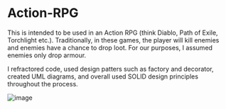 # Action-RPG


This is intended to be used in an Action RPG (think Diablo, Path of Exile, Torchlight etc.).
Traditionally, in these games, the player will kill enemies and enemies have a chance to drop loot. For our purposes, I assumed enemies only drop armour.

I refractored code, used design patters such as factory and decorator, created UML diagrams, and overall used SOLID design principles throughout the process. 

![image](https://user-images.githubusercontent.com/58703868/197898866-4f4d9014-d58a-4c9e-bf59-96400b6ad7b6.png)
